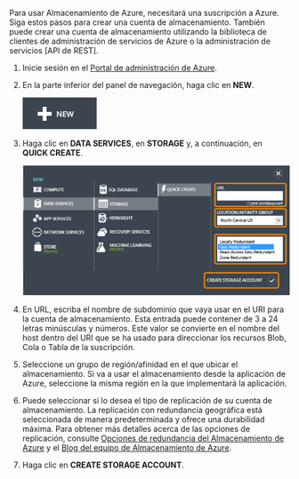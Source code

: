 Para usar Almacenamiento de Azure, necesitará una suscripción a Azure. Siga
estos pasos para crear una cuenta de almacenamiento. También puede
crear una cuenta de almacenamiento utilizando la biblioteca de clientes de administración de servicios de Azure o la administración de servicios [API de REST].

1.  Inicie sesión en el [Portal de administración de Azure][Portal de administración de Azure].

2.  En la parte inferior del panel de navegación, haga clic en **NEW**.

    ![+new][+new]

3.  Haga clic en **DATA SERVICES**, en **STORAGE** y, a continuación, en **QUICK CREATE**.

    ![Cuadro de diálogo de creación rápida][Cuadro de diálogo de creación rápida]

4.  En URL, escriba el nombre de subdominio que vaya usar en el URI para la
    cuenta de almacenamiento. Esta entrada puede contener de 3 a 24 letras minúsculas
    y números. Este valor se convierte en el nombre del host dentro del URI que se ha
    usado para direccionar los recursos Blob, Cola o Tabla de la
    suscripción.

5.  Seleccione un grupo de región/afinidad en el que ubicar el
    almacenamiento. Si va a usar el almacenamiento desde la aplicación de
    Azure, seleccione la misma región en la que implementará la
    aplicación.

6.  Puede seleccionar si lo desea el tipo de replicación de su cuenta de almacenamiento. La replicación con redundancia geográfica está seleccionada de manera predeterminada y ofrece una durabilidad máxima. Para obtener más detalles acerca de las opciones de replicación, consulte [Opciones de redundancia del Almacenamiento de Azure][Opciones de redundancia del Almacenamiento de Azure] y el [Blog del equipo de Almacenamiento de Azure][Blog del equipo de Almacenamiento de Azure].

7.  Haga clic en **CREATE STORAGE ACCOUNT**.

  [Portal de administración de Azure]: http://manage.windowsazure.com
  [+new]: ./media/create-storage-account/plus-new.png
  [Cuadro de diálogo de creación rápida]: ./media/create-storage-account/quick-storage-2.png
  [Opciones de redundancia del Almacenamiento de Azure]: http://msdn.microsoft.com/es-es/library/azure/dn727290.aspx
  [Blog del equipo de Almacenamiento de Azure]: http://blogs.msdn.com/b/windowsazurestorage/

